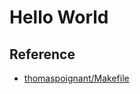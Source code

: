 # Hello World

## Reference
- [thomaspoignant/Makefile](https://gist.github.com/thomaspoignant/5b72d579bd5f311904d973652180c705#file-makefile)